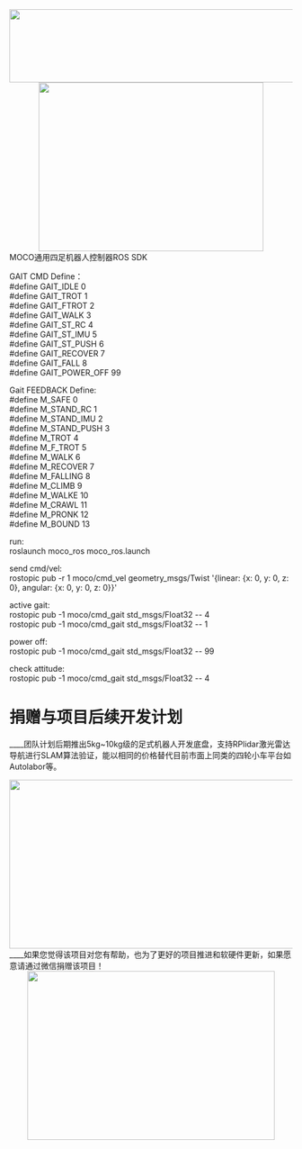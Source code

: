 <div align=center><img width="600" height="130" src="https://github.com/golaced/OLDX_DRONE_SIM/blob/rmd/support_file/img_file/logo.JPG"/></div>
<div align=center><img width="400" height="300" src="https://github.com/golaced/OLDX-FC_QUADRUPED_QUADROTOR/blob/rmd/support_file/img_file1/fc2.jpg"/></div>
MOCO通用四足机器人控制器ROS SDK

GAIT CMD Define： <br>
#define GAIT_IDLE 0 <br>
#define GAIT_TROT 1 <br>
#define GAIT_FTROT 2 <br>
#define GAIT_WALK 3 <br>
#define GAIT_ST_RC 4 <br>
#define GAIT_ST_IMU 5 <br>
#define GAIT_ST_PUSH 6 <br>
#define GAIT_RECOVER 7 <br>
#define GAIT_FALL 8 <br>
#define GAIT_POWER_OFF 99 <br>

Gait FEEDBACK Define: <br>
#define  M_SAFE 0 <br>
#define M_STAND_RC 1 <br>
#define M_STAND_IMU 2 <br>
#define M_STAND_PUSH 3 <br>
#define M_TROT 4 <br>
#define M_F_TROT 5 <br>
#define M_WALK 6 <br>
#define M_RECOVER 7 <br>
#define M_FALLING 8 <br>
#define M_CLIMB 9 <br>
#define M_WALKE 10 <br>
#define M_CRAWL 11 <br>
#define M_PRONK 12 <br>
#define M_BOUND 13 <br>

run: <br>
roslaunch moco_ros moco_ros.launch <br>

send cmd/vel: <br>
rostopic pub -r 1 moco/cmd_vel geometry_msgs/Twist '{linear: {x: 0, y: 0, z: 0}, angular: {x: 0, y: 0, z: 0}}' <br>

active gait: <br>
rostopic pub -1 moco/cmd_gait std_msgs/Float32 -- 4   <br>
rostopic pub -1 moco/cmd_gait std_msgs/Float32 -- 1 <br>

power off: <br>
rostopic pub -1 moco/cmd_gait std_msgs/Float32 -- 99 <br>

check attitude: <br>
rostopic pub -1 moco/cmd_gait std_msgs/Float32 -- 4   <br>


# 捐赠与项目后续开发计划
____团队计划后期推出5kg~10kg级的足式机器人开发底盘，支持RPlidar激光雷达导航进行SLAM算法验证，能以相同的价格替代目前市面上同类的四轮小车平台如Autolabor等。
 <div align=center><img width="800" height="300" src="https://github.com/golaced/OLDX-FC_QUADRUPED_QUADROTOR/blob/rmd/support_file/img_file1/r1.jpg"/></div>
____如果您觉得该项目对您有帮助，也为了更好的项目推进和软硬件更新，如果愿意请通过微信捐赠该项目！
<div align=center><img width="440" height="300" src="https://github.com/golaced/OLDX_DRONE_SIM/blob/master/support_file/img_file/pay.png"/></div>

